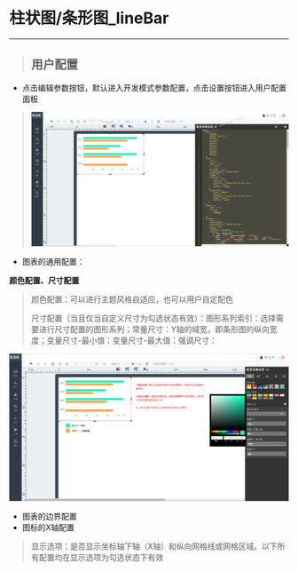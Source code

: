 # 柱状图/条形图\_lineBar

---

> ## 用户配置

* 点击编辑参数按钮，默认进入开发模式参数配置，点击设置按钮进入用户配置面板

> ![](/assets/lineBar01.png)

* 图表的通用配置：

**颜色配置、尺寸配置**

> 颜色配置：可以进行主题风格自适应，也可以用户自定配色
>
> 尺寸配置（当且仅当自定义尺寸为勾选状态有效）：图形系列索引：选择需要进行尺寸配置的图形系列；常量尺寸：Y轴的域宽，即条形图的纵向宽度；变量尺寸-最小值：变量尺寸-最大值：强调尺寸：

![](/assets/1.jpg)

* 图表的边界配置
* 图标的X轴配置

> 显示选项：是否显示坐标轴下轴（X轴）和纵向网格线或网格区域。以下所有配置均在显示选项为勾选状态下有效



